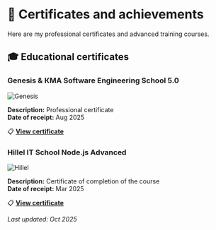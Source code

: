# 📜 Certificates and achievements

Here are my professional certificates and advanced training courses.

## 🎓 Educational certificates

### Genesis & КМА Software Engineering School 5.0

![Genesis](https://img.shields.io/badge/Genesis-Software_Engineering_School_5.0-FF8C00?style=for-the-badge&logo=graduation-cap)

**Description:** Professional certificate  
**Date of receipt:** Aug 2025

📋 **[View certificate](https://www.linkedin.com/in/vladyslavzhukov/overlay/1755002608753/single-media-viewer/?type=DOCUMENT&profileId=ACoAAFXz4wYBddwFpg_ob-Il_duD4CdpYpFlTUo)**

### Hillel IT School Node.js Advanced

![Hillel](https://img.shields.io/badge/Hillel_IT_School-Advanced-blue?style=for-the-badge&logo=graduation-cap)

**Description:** Certificate of completion of the course  
**Date of receipt:** Mar 2025

📋 **[View certificate](https://certificate.ithillel.ua/view/17295304)**

_Last updated: Oct 2025_
